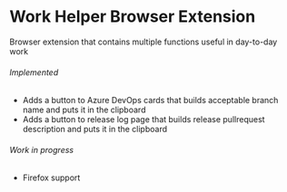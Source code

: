 # Work Helper Browser Extension

Browser extension that contains multiple functions useful in day-to-day work

###### Implemented
- Adds a button to Azure DevOps cards that builds acceptable branch name and puts it in the clipboard
- Adds a button to release log page that builds release pullrequest description and puts it in the clipboard

###### Work in progress
- Firefox support
